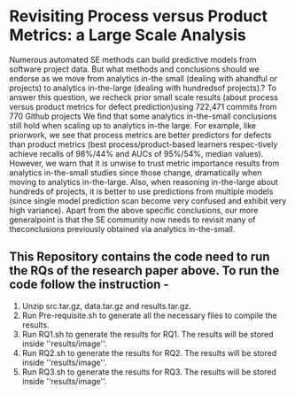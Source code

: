 # Revisiting Process versus Product Metrics: a Large Scale Analysis
Numerous automated SE methods can build predictive models from software project data. But what methods and conclusions should we endorse as we move from analytics in-the small (dealing with ahandful or projects) to analytics in-the-large (dealing with hundredsof projects).? To answer this question, we recheck prior small scale results (about process versus product metrics for defect prediction)using 722,471 commits from 770 Github projects We find that some analytics in-the-small conclusions still hold when scaling up to analytics in-the large. For example, like priorwork, we see that process metrics are better predictors for defects than product metrics (best process/product-based learners respec-tively achieve recalls of 98%/44% and AUCs of 95%/54%, median values). However, we warn that it is unwise to trust metric importance results from analytics in-the-small studies since those change, dramatically when moving to analytics in-the-large. Also, when reasoning in-the-large about hundreds of projects, it is better to use predictions from multiple models (since single model prediction scan become very confused and exhibit very high variance). Apart from the above specific conclusions, our more generalpoint is that the SE community now needs to revisit many of theconclusions previously obtained via analytics in-the-small.

## This Repository contains the code need to run the RQs of the research paper above. To run the code follow the instruction - 

1) Unzip src.tar.gz, data.tar.gz and results.tar.gz.
2) Run Pre-requisite.sh to generate all the necessary files to compile the results.
3) Run RQ1.sh to generate the results for RQ1. The results will be stored inside ''results/image''.
4) Run RQ2.sh to generate the results for RQ2. The results will be stored inside ''results/image''.
5) Run RQ3.sh to generate the results for RQ3. The results will be stored inside ''results/image''.
